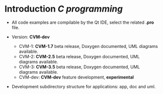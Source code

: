 # Introduction *C programming*

- All code examples are compilable by the Qt IDE, select the related **.pro** file.
- Version: **CVM-dev**
  
  - CVM-1: **CVM-1.7** beta release, Doxygen documented, UML diagrams available.
  - CVM-2: **CVM-2.5** beta release, Doxygen documented, UML diagrams available.
  - CVM-3: **CVM-3.5** beta release, Doxygen documented, UML diagrams available.
  - CVM-dev: **CVM-dev** feature development, **experimental**

- Development subdirectory structure for applications: app, doc and uml.
